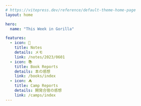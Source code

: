```yaml
---
# https://vitepress.dev/reference/default-theme-home-page
layout: home

hero:
  name: "This Week in Gorilla"

features:
  - icon: 📔
    title: Notes
    details: メモ
    link: /notes/2023/0601
  - icon: 📚
    title: Book Reports
    details: 本の感想
    link: /books/index
  - icon: ⛺
    title: Camp Reports
    details: 開発合宿の感想
    link: /camps/index
---
```

